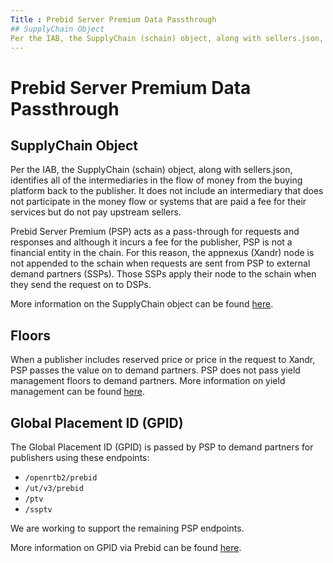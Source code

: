 ```yaml
---
Title : Prebid Server Premium Data Passthrough
## SupplyChain Object
Per the IAB, the SupplyChain (schain) object, along with sellers.json,
---
```



# Prebid Server Premium Data Passthrough




## SupplyChain Object

Per the IAB, the SupplyChain (schain) object, along with sellers.json,
identifies all of the intermediaries in the flow of money from the
buying platform back to the publisher. It does not include an
intermediary that does not participate in the money flow or systems that
are paid a fee for their services but do not pay upstream sellers.

Prebid Server Premium (PSP) acts as a pass-through for requests and
responses and although it incurs a fee for the publisher, PSP is not a
financial entity in the chain. For this reason, the appnexus (Xandr)
node is not appended to the schain when requests are sent from PSP to
external demand partners (SSPs). Those SSPs apply their node to the
schain when they send the request on to DSPs.

More information on the SupplyChain object can be found <a
href="https://iabtechlab.com/wp-content/uploads/2019/07/FAQ-for-sellers.json_supplychain-object.pdf"
class="xref" target="_blank">here</a>.




## Floors

When a publisher includes reserved price or price in the request to
Xandr, PSP passes the value on to demand partners. PSP does not pass
yield management floors to demand partners. More information on yield
management can be found <a
href="monetize_monetize-standard/working-with-yield-management.md"
class="xref" target="_blank">here</a>.




## Global Placement ID (GPID)

The Global Placement ID (GPID) is passed by PSP to demand partners for
publishers using these endpoints:

- `/openrtb2/prebid`
- `/ut/v3/prebid`
- `/ptv`
- `/ssptv`

We are working to support the remaining PSP endpoints.

More information on GPID via Prebid can be found
<a href="https://docs.prebid.org/features/pbAdSlot.md" class="xref"
target="_blank">here</a>.






